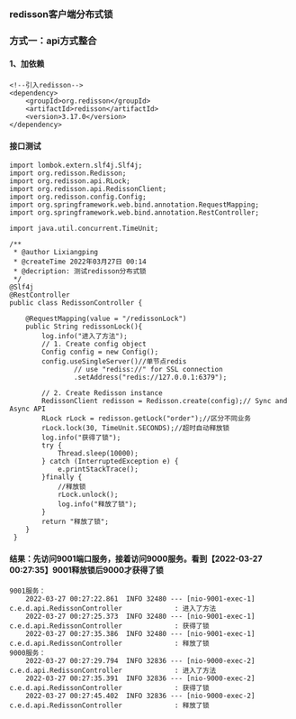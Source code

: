 ### redisson客户端分布式锁
### 方式一：api方式整合
#### 1、加依赖
    <!--引入redisson-->
    <dependency>
        <groupId>org.redisson</groupId>
        <artifactId>redisson</artifactId>
        <version>3.17.0</version>
    </dependency>
#### 接口测试
    import lombok.extern.slf4j.Slf4j;
    import org.redisson.Redisson;
    import org.redisson.api.RLock;
    import org.redisson.api.RedissonClient;
    import org.redisson.config.Config;
    import org.springframework.web.bind.annotation.RequestMapping;
    import org.springframework.web.bind.annotation.RestController;
    
    import java.util.concurrent.TimeUnit;
    
    /**
     * @author Lixiangping
     * @createTime 2022年03月27日 00:14
     * @decription: 测试redisson分布式锁
     */
    @Slf4j
    @RestController
    public class RedissonController {
    
        @RequestMapping(value = "/redissonLock")
        public String redissonLock(){
            log.info("进入了方法");
            // 1. Create config object
            Config config = new Config();
            config.useSingleServer()//单节点redis
                    // use "rediss://" for SSL connection
                    .setAddress("redis://127.0.0.1:6379");
    
            // 2. Create Redisson instance
            RedissonClient redisson = Redisson.create(config);// Sync and Async API
            RLock rLock = redisson.getLock("order");//区分不同业务
            rLock.lock(30, TimeUnit.SECONDS);//超时自动释放锁
            log.info("获得了锁");
            try {
                Thread.sleep(10000);
            } catch (InterruptedException e) {
                e.printStackTrace();
            }finally {
                //释放锁
                rLock.unlock();
                log.info("释放了锁");
            }
            return "释放了锁";
        }
     }
#### 结果：先访问9001端口服务，接着访问9000服务。看到【2022-03-27 00:27:35】9001释放锁后9000才获得了锁
    9001服务：
        2022-03-27 00:27:22.861  INFO 32480 --- [nio-9001-exec-1] c.e.d.api.RedissonController             : 进入了方法
        2022-03-27 00:27:25.373  INFO 32480 --- [nio-9001-exec-1] c.e.d.api.RedissonController             : 获得了锁
        2022-03-27 00:27:35.386  INFO 32480 --- [nio-9001-exec-1] c.e.d.api.RedissonController             : 释放了锁
    9000服务：
        2022-03-27 00:27:29.794  INFO 32836 --- [nio-9000-exec-2] c.e.d.api.RedissonController             : 进入了方法
        2022-03-27 00:27:35.391  INFO 32836 --- [nio-9000-exec-2] c.e.d.api.RedissonController             : 获得了锁
        2022-03-27 00:27:45.402  INFO 32836 --- [nio-9000-exec-2] c.e.d.api.RedissonController             : 释放了锁
       